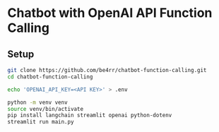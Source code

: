# Chatbot with OpenAI API Function Calling

## Setup

```bash
git clone https://github.com/be4rr/chatbot-function-calling.git
cd chatbot-function-calling
```

```bash
echo 'OPENAI_API_KEY=<API KEY>' > .env
```

```bash
python -m venv venv
source venv/bin/activate
pip install langchain streamlit openai python-dotenv
streamlit run main.py
```
